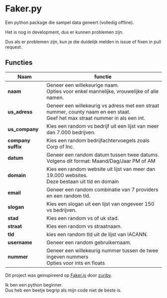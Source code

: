 # Faker.py #

Een python package die sampel data geneert (volledig offline).

Het is nog in development, dus er kunnen problemen zijn.

Dus als er problemen zijn, kun je die duidelijk melden in issue of fixen in pull request.

## Functies ##

**Naam**           | **functie**   |
--------           | -----------   |
**naam**           | Geneer een willekeurige naam. <br> Opties voor enkel mannelijke, vrouwelijke of alle namen.|
**us_adress**      | Geneer een willekeurig vs adress met een straat nummer, county naam en een staat. <br> Geef het max straat nummer in als een int.|
**us_company**     | Kies een random vs bedrijf uit een lijst van meer dan 7.000 bedrijven.|
**company suffix** | Kies een random bedrijfachtervoegels zoals Corp of Inc.|
**datum**          | Geneer een random datum tussen twee datums. <br> Volgens dit format: Maand/Dag/Jaar PM of AM |
**domain**         | Kies een random website uit lijst van meer dan 19.000 websites. <br> Deze bestaan uit tld en domain  |
**email**          | Geneer een random combinatie van 7 providers en een random tld.|
**slogan**         | Kies een slogan uit een lijst van ongeveer 150 vs bedrijven.|
**stad**           | Kies een random vs of uk stad.|
**straat**         | Kies een random vs straatnaam.|
**tld**            | kies een random tld uit de lijst van IACANN.|
**username**       | Geneer een random gebruikernaam.|
**nummer**         | Geneer een willekeurig nummer tussen de twee ingeven nummers <br> Opties voor ints en floats |

Dit project was geinspireerd op [Faker.js](https://github.com/zuriby/Faker.js) door [zuriby](https://github.com/zuriby).

Ik ben een python beginner. <br>
Dus heb een beetje begrip als mijn code niet de beste is.
